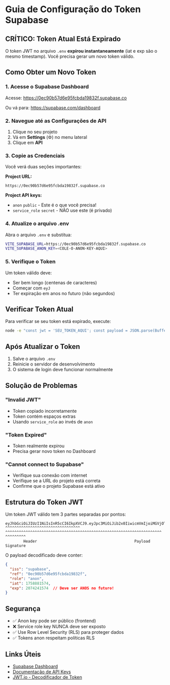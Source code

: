 # Guia de Configuração do Token Supabase

## CRÍTICO: Token Atual Está Expirado

O token JWT no arquivo `.env` **expirou instantaneamente** (iat e exp são o mesmo timestamp). Você precisa gerar um novo token válido.

## Como Obter um Novo Token

### 1. Acesse o Supabase Dashboard

Acesse: https://0ec90b57d6e95fcbda19832f.supabase.co

Ou vá para: https://supabase.com/dashboard

### 2. Navegue até as Configurações de API

1. Clique no seu projeto
2. Vá em **Settings** (⚙️) no menu lateral
3. Clique em **API**

### 3. Copie as Credenciais

Você verá duas seções importantes:

**Project URL:**
```
https://0ec90b57d6e95fcbda19832f.supabase.co
```

**Project API keys:**
- `anon` `public` - Este é o que você precisa!
- `service_role` `secret` - NÃO use este (é privado)

### 4. Atualize o arquivo .env

Abra o arquivo `.env` e substitua:

```bash
VITE_SUPABASE_URL=https://0ec90b57d6e95fcbda19832f.supabase.co
VITE_SUPABASE_ANON_KEY=<COLE-O-ANON-KEY-AQUI>
```

### 5. Verifique o Token

Um token válido deve:
- Ser bem longo (centenas de caracteres)
- Começar com `eyJ`
- Ter expiração em anos no futuro (não segundos)

## Verificar Token Atual

Para verificar se seu token está expirado, execute:

```bash
node -e "const jwt = 'SEU_TOKEN_AQUI'; const payload = JSON.parse(Buffer.from(jwt.split('.')[1], 'base64').toString()); console.log('Expires:', new Date(payload.exp * 1000));"
```

## Após Atualizar o Token

1. Salve o arquivo `.env`
2. Reinicie o servidor de desenvolvimento
3. O sistema de login deve funcionar normalmente

## Solução de Problemas

### "Invalid JWT"
- Token copiado incorretamente
- Token contém espaços extras
- Usando `service_role` ao invés de `anon`

### "Token Expired"
- Token realmente expirou
- Precisa gerar novo token no Dashboard

### "Cannot connect to Supabase"
- Verifique sua conexão com internet
- Verifique se a URL do projeto está correta
- Confirme que o projeto Supabase está ativo

## Estrutura do Token JWT

Um token JWT válido tem 3 partes separadas por pontos:

```
eyJhbGciOiJIUzI1NiIsInR5cCI6IkpXVCJ9.eyJpc3MiOiJib2x0IiwicmVmIjoiMGVjOTBiNTdkNmU5NWZjYmRhMTk4MzJmIiwicm9sZSI6ImFub24iLCJpYXQiOjE3NTg4ODE1NzQsImV4cCI6MjA3NDI0MTU3NH0.signature
^^^^^^^^^^^^^^^^^^^^^^^^^^^^^^^^^    ^^^^^^^^^^^^^^^^^^^^^^^^^^^^^^^^^^^^^^^^^^^^^^^^^^^^^^^^^^^^^^^^^^^^^    ^^^^^^^^^
        Header                                           Payload                                           Signature
```

O payload decodificado deve conter:
```json
{
  "iss": "supabase",
  "ref": "0ec90b57d6e95fcbda19832f",
  "role": "anon",
  "iat": 1758881574,
  "exp": 2074241574  // Deve ser ANOS no futuro!
}
```

## Segurança

- ✅ Anon key pode ser público (frontend)
- ❌ Service role key NUNCA deve ser exposto
- ✅ Use Row Level Security (RLS) para proteger dados
- ✅ Tokens anon respeitam políticas RLS

## Links Úteis

- [Supabase Dashboard](https://supabase.com/dashboard)
- [Documentação de API Keys](https://supabase.com/docs/guides/api/api-keys)
- [JWT.io - Decodificador de Token](https://jwt.io)
